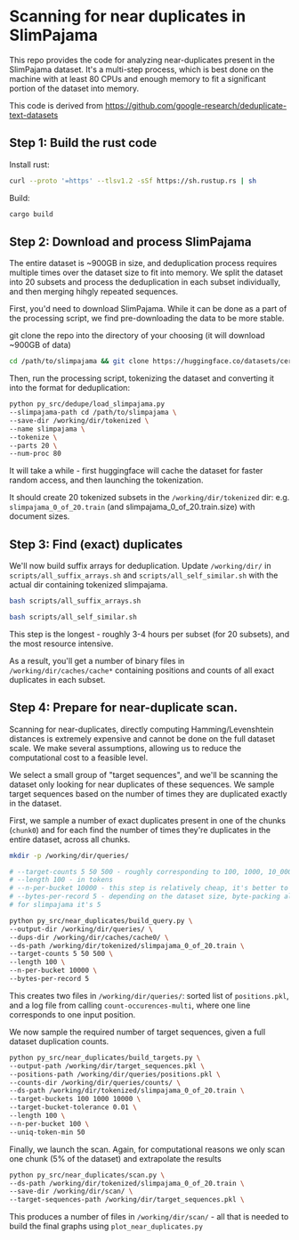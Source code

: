 # Scanning for near duplicates in SlimPajama

This repo provides the code for analyzing near-duplicates present in the SlimPajama dataset.
It's a multi-step process, which is best done on the machine with at least 80 CPUs and enough memory to fit a
significant portion of the dataset into memory.

This code is derived from https://github.com/google-research/deduplicate-text-datasets

## Step 1: Build the rust code

Install rust:
```bash
curl --proto '=https' --tlsv1.2 -sSf https://sh.rustup.rs | sh
```

Build:
```bash
cargo build
```

## Step 2: Download and process SlimPajama

The entire dataset is ~900GB in size, and deduplication process requires multiple
times over the dataset size to fit into memory. We split the dataset into 20 subsets and process the deduplication
in each subset individually, and then merging hihgly repeated sequences.

First, you'd need to download SlimPajama. While it can be done as a part of the processing script, we find
pre-downloading the data to be more stable.

git clone the repo into the directory of your choosing (it will download ~900GB of data)

```bash
cd /path/to/slimpajama && git clone https://huggingface.co/datasets/cerebras/SlimPajama-627B
```

Then, run the processing script, tokenizing the dataset and converting it into the format for deduplication:

```bash
python py_src/dedupe/load_slimpajama.py 
--slimpajama-path cd /path/to/slimpajama \
--save-dir /working/dir/tokenized \
--name slimpajama \
--tokenize \
--parts 20 \
--num-proc 80
```

It will take a while - first huggingface will cache the dataset for faster random access, 
and then launching the tokenization.

It should create 20 tokenized subsets in the `/working/dir/tokenized` dir: e.g. `slimpajama_0_of_20.train` (and slimpajama_0_of_20.train.size) with document sizes.

## Step 3: Find (exact) duplicates

We'll now build suffix arrays for deduplication. Update `/working/dir/` in `scripts/all_suffix_arrays.sh` 
and `scripts/all_self_similar.sh` with the actual dir containing tokenized slimpajama.

```bash
bash scripts/all_suffix_arrays.sh

bash scripts/all_self_similar.sh
```

This step is the longest - roughly 3-4 hours per subset (for 20 subsets), and the most resource intensive.

As a result, you'll get a number of binary files in `/working/dir/caches/cache*` containing positions and counts
of all exact duplicates in each subset.

## Step 4: Prepare for near-duplicate scan.

Scanning for near-duplicates, directly computing Hamming/Levenshtein distances is extremely expensive and cannot be
done on the full dataset scale. We make several assumptions, allowing us to reduce the computational cost to a
feasible level.

We select a small group of "target sequences", and we'll be scanning the dataset only looking for near duplicates
of these sequences. We sample target sequences based on the number of times they are duplicated exactly in the dataset.

First, we sample a number of exact duplicates present in one of the chunks (`chunk0`) and for each find the number of times 
they're duplicates in the entire dataset, across all chunks.

```bash
mkdir -p /working/dir/queries/

# --target-counts 5 50 500 - roughly corresponding to 100, 1000, 10_000 final buckets (20x chunks)
# --length 100 - in tokens
# --n-per-bucket 10000 - this step is relatively cheap, it's better to overshoot
# --bytes-per-record 5 - depending on the dataset size, byte-packing allocated different number of byter per one index
# for slimpajama it's 5

python py_src/near_duplicates/build_query.py \ 
--output-dir /working/dir/queries/ \
--dups-dir /working/dir/caches/cache0/ \
--ds-path /working/dir/tokenized/slimpajama_0_of_20.train \
--target-counts 5 50 500 \
--length 100 \
--n-per-bucket 10000 \
--bytes-per-record 5
```

This creates two files in `/working/dir/queries/`: sorted list of `positions.pkl`, and a log file from calling `count-occurences-multi`, where one line corresponds to one input position.

We now sample the required number of target sequences, given a full dataset duplication counts.

```bash
python py_src/near_duplicates/build_targets.py \
--output-path /working/dir/target_sequences.pkl \
--positions-path /working/dir/queries/positions.pkl \
--counts-dir /working/dir/queries/counts/ \
--ds-path /working/dir/tokenized/slimpajama_0_of_20.train \
--target-buckets 100 1000 10000 \
--target-bucket-tolerance 0.01 \
--length 100 \
--n-per-bucket 100 \
--uniq-token-min 50
```

Finally, we launch the scan. Again, for computational reasons we only scan one chunk (5% of the dataset) and 
extrapolate the results

```bash
python py_src/near_duplicates/scan.py \
--ds-path /working/dir/tokenized/slimpajama_0_of_20.train \
--save-dir /working/dir/scan/ \
--target-sequences-path /working/dir/target_sequences.pkl \
```

This produces a number of files in `/working/dir/scan/` - all that is needed to build the final graphs 
using `plot_near_duplicates.py`

